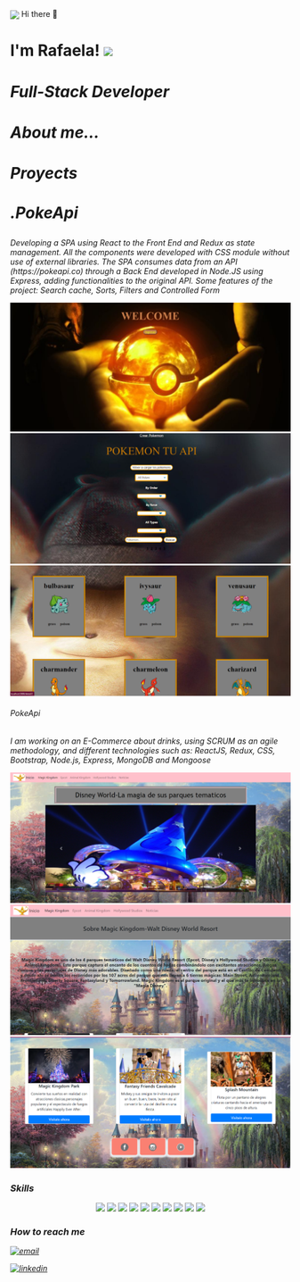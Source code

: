<img align="center" src= "https://img-17.ccm2.net/P-lU3EvBF8pHZ_AeevzfCDt4wy8=/500x/bf4cf708978041238bcc61ef905cc830/ccm-faq/niclas-illg-gyRa86ExKTw-unsplash.jpg" height="500px" width="auto" /> 
 Hi there 👋
   <h1> I'm Rafaela! <img src="https://media.giphy.com/media/mGcNjsfWAjY5AEZNw6/giphy.gif" width="50"></h1>
   <h1><em>Full-Stack Developer
   
#### About me...
#### Proyects
<P>.PokeApi</h6>
<p>Developing a SPA using React to the Front End and Redux as state management. All the components were developed with CSS module without use of external libraries.
The SPA consumes data from an API (https://pokeapi.co) through a Back  End developed in Node.JS using Express, adding functionalities to the original API.
Some features of the project: Search cache, Sorts, Filters and Controlled Form  </p>
 



   <img  src='./image (2).png'/>
  
   <img src='./image (3).png'/>
  
   <img src='./image (4).png'/>

<h6>PokeApi</h6>
<p>I am working on an E-Commerce about drinks, using SCRUM as an agile methodology, and different technologies such as: ReactJS, Redux, CSS, Bootstrap, Node.js, Express, MongoDB and Mongoose</p>
 
  <img  src='./image (5).png'/>
  
   <img src='./image (7).png'/>
  
   <img src='./image (8).png'/>
   
   
   
   














### Skills
<p align="center">
<img src ="https://img.shields.io/badge/-HTML5-E34F26?style=flat&logo=html5&logoColor=white"> 
<img src = "https://img.shields.io/badge/-CSS3-1572B6?style=flat&logo=css3&logoColor=white">
  <img src="https://img.shields.io/badge/-Bootstrap-563D7C?style=flat&logo=bootstrap&logoColor=white">
<img src="https://img.shields.io/badge/-JavaScript-eed718?style=flat&logo=javascript&logoColor=ffffff">
<img src="https://img.shields.io/badge/-React.js-000000?style=flat&logo=react&logoColor=00c8ff">
<img src="https://img.shields.io/badge/-Redux-5E4194?style=flat&logo=redux&logoColor=FFFFFF">
<img src="https://img.shields.io/badge/-Node.js-3C873A?style=flat&logo=Node.js&logoColor=white">
<img src="https://img.shields.io/badge/-Express-787878?style=flat&logo=express">
<img src="https://img.shields.io/badge/-Sequelize-1572B6?style=flat&logo=sequelize&logoColor=FFFFFF">
<img src="https://img.shields.io/badge/-PostgreSQL-326590?style=flat&logo=postgresql&logoColor=FFFFFF">
</p>
  
  ### How to reach me

[<img src='https://img.shields.io/badge/Email-Rafaela%20Ruggeri-blue' alt='email'>](mailto:rafaelaru22@hotmail.com) 

[<img src='https://img.shields.io/badge/--linkedin?label=LinkedIn&logo=LinkedIn&style=social' alt='linkedin'>](https://www.linkedin.com/in/rafaela-ruggeri/) 
  













<!--
**Rafaela22717/Rafaela22717** is a ✨ _special_ ✨ repository because its `README.md` (this file) appears on your GitHub profile.

Here are some ideas to get you started:






- 🔭 I’m currently working on ...
- 🌱 I’m currently learning ...
- 👯 I’m looking to collaborate on ...
- 🤔 I’m looking for help with ...
- 💬 Ask me about ...
- 📫 How to reach me: ...
- 😄 Pronouns: ...
- ⚡ Fun fact: ...
-->
